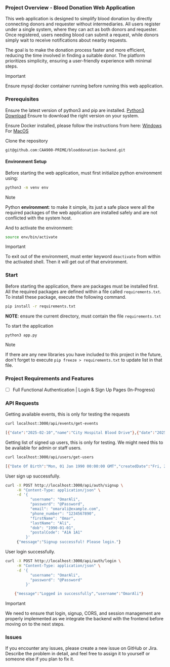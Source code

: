 ### Project Overview - Blood Donation Web Application

This web application is designed to simplify blood donation by directly connecting donors and requester without intermediaries. All users register under a single system, where they can act as both donors and requester. Once registered, users needing blood can submit a request, while donors simply wait to receive notifications about nearby requests.

The goal is to make the donation process faster and more efficient, reducing the time involved in finding a suitable donor. The platform prioritizes simplicity, ensuring a user-friendly experience with minimal steps.

>[!IMPORTANT]
>Ensure mysql docker container running before running this web application.
### Prerequisites
Ensure the latest version of python3 and pip are installed. [Python3 Download](https://www.python.org/downloads/) Ensure to download the right version on your system.

Ensure Docker installed, please follow the instructions from here: [Windows](https://docs.docker.com/desktop/setup/install/windows-install/) For [MacOS](https://docs.docker.com/desktop/setup/install/mac-install/)

Clone the repository

```bash
git@github.com:CAA900-PRIME/blooddonation-backend.git
```
#### Environment Setup
Before starting the web application, must first initialize python environment using:

```bash
python3 -m venv env
```

>[!NOTE]
>Python **environment**: to make it simple, its just a safe place were all the required packages of the web application are installed safely and are not conflicted with the system host.

And to activate the environment: 

```bash
source env/bin/activate
```

>[!IMPORTANT]
>To exit out of the environment, must enter keyword `deactivate` from within the activated shell. Then it will get out of that environment.

### Start

Before starting the application, there are packages must be installed first. All the required packages are defined within a file called `requirements.txt`. To install these package, execute the following command.

```bash
pip install -r requirements.txt
```

**NOTE**: ensure the current directory, must contain the file `requirements.txt`

To start the application 

```bash
python3 app.py
```

>[!NOTE]
>If there are any new libraries you have included to this project in the future, don't forget to execute `pip freeze > requirements.txt` to update list in that file.
### Project Requirements and Features

- [ ] Full Functional Authentication | Login & Sign Up Pages (In-Progress)
### API Requests
Getting available events, this is only for testing the requests
```bash
curl localhost:3000/api/events/get-events

[{"date":"2025-02-10","name":"City Hospital Blood Drive"},{"date":"2025-02-15","name":"Community Center Donation Day"},{"date":"2025-02-20","name":"University Blood Donation Camp"}]
```

Getting list of signed up users, this is only for testing. We might need this to be available for admin or staff users.
```bash
curl localhost:3000/api/users/get-users  

[{"Date Of Birth":"Mon, 01 Jan 1990 00:00:00 GMT","createdDate":"Fri, 21 Feb 2025 20:26:41 GMT","email":"omarali@example.com","firstName":"Omar","id":1,"lastLoggedIn":null,"lastName":"Ali","phone_number":"1234567890","postalCode":"A1A 1A1","username":"OmarAli","verifiedDate":null}]
```

User sign up successfully. 
```bash
curl -X POST http://localhost:3000/api/auth/signup \
     -H "Content-Type: application/json" \
     -d '{
           "username": "OmarAli",
           "password": "@Password",
           "email": "omarali@example.com",
           "phone_number": "1234567890",
           "firstName": "Omar",
           "lastName": "Ali",
           "dob": "1990-01-01",
           "postalCode": "A1A 1A1"
         }'
     {"message":"Signup successful! Please login."}
```

User login successfully.
```bash
curl -X POST http://localhost:3000/api/auth/login \
     -H "Content-Type: application/json" \
     -d '{
           "username": "OmarAli",
           "password": "@Password"
         }'

    {"message":"Logged in successfully","username":"OmarAli"}
```

>[!IMPORTANT]
>We need to ensure that login, signup, CORS, and session management are properly implemented as we integrate the backend with the frontend before moving on to the next steps.
### Issues
If you encounter any issues, please create a new issue on GitHub or Jira. Describe the problem in detail, and feel free to assign it to yourself or someone else if you plan to fix it.
